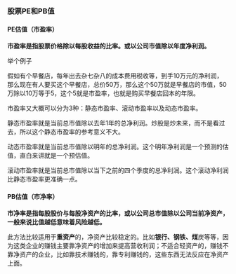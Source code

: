 ### 股票PE和PB值

#### PE估值（市盈率）

**市盈率是指股票价格除以每股收益的比率。或以公司市值除以年度净利润。**

举个例子

假如有个早餐店，每年出去杂七杂八的成本费用税收等，到手10万元的净利润，那么现在有人要买这个早餐店，总价50万，那么这个50万就是早餐店的市值，50万除以10万等于5，这个5就是市盈率，也就是购买早餐店回本的年限。

市盈率又大概可以分为3种：静态市盈率、滚动市盈率以及动态市盈率。

静态市盈率就是当前总市值除以去年1年的总净利润。炒股是炒未来，而不是看过去，所以这个静态市盈率的参考意义不大。

动态市盈率就是当前总市值除以明年的总净利润。这个明年净利润是一个预测的估值，直白来讲就是一个预估值。

滚动市盈率就是当前总市值除以当下之前的四个季度的总净利润。这个滚动净利润比静态市盈率更准确一点。

#### PB估值（市净率）

**市净率是指每股股价与每股净资产的比率，或以公司总市值除以公司当前净资产，一般来说比值越低意味着风险越低。**

此方法比较适用于**重资产**的，净资产比较稳定的。比如**银行、钢铁、煤**炭等等，因为这类企业的赚钱主要靠净资产的增加来提高营收利润；不适合轻资产的，赚钱不靠净资产的企业，比如靠技术赚钱的，靠专利赚钱的，这些东西无法反应在净资产上面。



